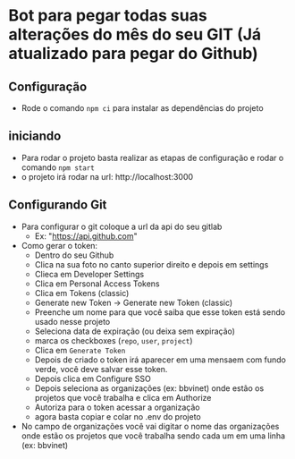 # Bot para pegar todas suas alterações do mês do seu GIT (Já atualizado para pegar do Github)

## Configuração
- Rode o comando `npm ci` para instalar as dependências do projeto

## iniciando
- Para rodar o projeto basta realizar as etapas de configuração e rodar o comando `npm start`
- o projeto irá rodar na url: http://localhost:3000

## Configurando Git
- Para configurar o git coloque a url da api do seu gitlab
  - Ex: "https://api.github.com"
- Como gerar o token:
  - Dentro do seu Github
  - Clica na sua foto no canto superior direito e depois em settings
  - Clieca em Developer Settings
  - Clica em Personal Access Tokens
  - Clica em Tokens (classic)
  - Generate new Token -> Generate new Token (classic)
  - Preenche um nome para que você saiba que esse token está sendo usado nesse projeto
  - Seleciona data de expiração (ou deixa sem expiração)
  - marca os checkboxes (`repo`, `user`, `project`) 
  - Clica em `Generate Token`
  - Depois de criado o token irá aparecer em uma mensaem com fundo verde, você deve salvar esse token.
  - Depois clica em Configure SSO
  - Depois seleciona as organizações (ex: bbvinet) onde estão os projetos que você trabalha e clica em Authorize
  - Autoriza para o token acessar a organização
  - agora basta copiar e colar no .env do projeto
- No campo de organizações você vai digitar o nome das organizações onde estão os projetos que você trabalha sendo cada um em uma linha (ex: bbvinet)